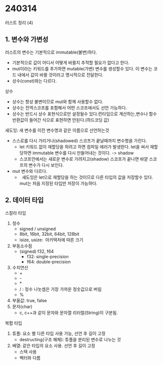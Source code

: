 # 240314

러스트 정리 (4)

## 1. 변수와 가변성

러스트의 변수는 기본적으로 immutable(불변)하다.

-   기본적으로 값이 어디서 어떻게 바뀔지 추적할 필요가 없다고 한다.
-   mut이라는 키워드를 추가하면 mutable(가변) 변수를 생성할수 있다. 이 변수는 코드 내에서 값이 바뀔 것이라고 명시적으로 전달한다.
-   상수(const)와는 다르다.

상수

-   상수는 항상 불변이므로 mut와 함께 사용할수 없다.
-   상수는 전역스코프를 포함해서 어떤 스코프에서도 선언 가능하다.
-   상수는 반드시 상수 표현식으로만 설정될수 있다.런타임으로 계산하는,변수나 함수 반환값이 들어간 식으로 표현하면 안된다.(하드코딩 값) 

섀도잉: 새 변수를 이전 변수명과 같은 이름으로 선언하는것

-   스스로를 다시 가리거나(shadowed) 스코프가 끝날때까지 변수명을 가린다.
    -   let 키워드 없이 재할당을 하려고 하면 컴파일 에러가 발생한다. let을 써서 재할당하면 immutable 변수를 다시 만들어내는 것이다. -> shadow
    -   스코프안에서는 새로운 변수로 가려지고(shadow) 스코프가 끝나면 바깥 스코프의 변수가 다시 보인다.
-   mut 변수와 다르다.
    -     섀도잉은 let으로 재할당을 하는 것이므로 다른 타입의 값을 저장할수 있다. mut는 처음 지정된 타입만 저장이 가능하다.

## 2. 데이터 타입

스칼라 타입

1.  정수
    -   signed / unsigned
    -   8bit, 16bit, 32bit, 64bit, 128bit
    -   isize, usize:  아키텍처에 따른 크기
2.  부동소수점
    -   (signed) f32, f64
        -   f32: single-precision
        -   f64: double-precision
3.  수치연산
    -   \+
    -   \-
    -   \*
    -   / : 정수 나눗셈은 가장 가까운 정숫값으로 버림
    -   %
4.  부울값: true, false
5.  문자(char)
    -   c, c++과 같이 문자와 문자열 리터럴(String)이 구분됨.
    

복합 타입

1.  튜플: 요소 별 다른 타입 사용 가능, 선언 후 길이 고정  
    -   destructing(구조 해체): 튜플을 분리된 변수로 나누는 것
2.  배열: 같은 타입의 요소 사용. 선언 후 길이 고정
    -   스택 사용
    -   벡터와 다름
